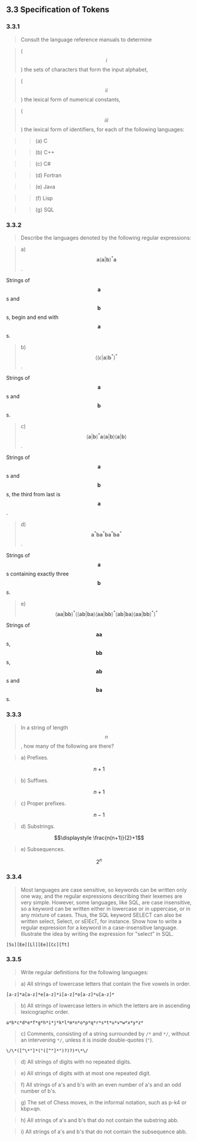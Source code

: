 ## 3.3 Specification of Tokens

### 3.3.1

> Consult the language reference manuals to determine

> ($$i$$) the sets of characters that form the input alphabet,

> ($$ii$$) the lexical form of numerical constants,

> ($$iii$$) the lexical form of identifiers, for each of the following languages:

> > (a) C

> > (b) C++

> > (c) C#

> > (d) Fortran

> > (e) Java

> > (f) Lisp

> > (g) SQL

### 3.3.2

> Describe the languages denoted by the following regular expressions:

> a) $$\mathbf{a}(\mathbf{a}|\mathbf{b})^*\mathbf{a}$$.

Strings of $$\mathbf{a}$$s and $$\mathbf{b}$$s, begin and end with $$\mathbf{a}$$s.

> b) $$((ϵ|\mathbf{a})\mathbf{b}^*)^*$$.

Strings of $$\mathbf{a}$$s and $$\mathbf{b}$$s.

> c) $$(\mathbf{a}|\mathbf{b})^*\mathbf{a}(\mathbf{a}|\mathbf{b})(\mathbf{a}|\mathbf{b})$$.

Strings of $$\mathbf{a}$$s and $$\mathbf{b}$$s, the third from last is $$\mathbf{a}$$.

> d) $$\mathbf{a}^*\mathbf{b}\mathbf{a}^*\mathbf{b}\mathbf{a}^*\mathbf{b}\mathbf{a}^*$$.

Strings of $$\mathbf{a}$$s containing exactly three $$\mathbf{b}$$s.

> e) $$(\mathbf{a}\mathbf{a}|\mathbf{b}\mathbf{b})^*((\mathbf{a}\mathbf{b}|\mathbf{b}\mathbf{a})(\mathbf{a}\mathbf{a}|\mathbf{b}\mathbf{b})^*(\mathbf{a}\mathbf{b}|\mathbf{b}\mathbf{a})(\mathbf{a}\mathbf{a}|\mathbf{b}\mathbf{b})^*)^*$$

Strings of $$\mathbf{aa}$$s, $$\mathbf{bb}$$s, $$\mathbf{ab}$$s and $$\mathbf{ba}$$s.

### 3.3.3

> In a string of length $$n$$, how many of the following are there?

> a) Prefixes.

$$n + 1$$

> b) Suffixes.

$$n + 1$$

> c) Proper prefixes.

$$n - 1$$

> d) Substrings.

$$\displaystyle \frac{n(n+1)}{2}+1$$

> e) Subsequences.

$$2^n$$

### 3.3.4

> Most languages are case sensitive, so keywords can be written
only one way, and the regular expressions describing their lexemes are very simple. However, some languages, like SQL, are case insensitive, so a keyword can be written either in lowercase or in uppercase, or in any mixture of cases. Thus, the SQL keyword SELECT can also be written select, Select, or sElEcT, for instance. Show how to write a regular expression for a keyword in a case-insensitive language. Illustrate the idea by writing the expression for "select" in SQL.

`[Ss][Ee][Ll][Ee][Cc][Tt]`

### 3.3.5

> Write regular definitions for the following languages:

> a) All strings of lowercase letters that contain the five vowels in order.

`[a-z]*a[a-z]*e[a-z]*i[a-z]*o[a-z]*u[a-z]*`

> b) All strings of lowercase letters in which the letters are in ascending lexicographic order.

`a*b*c*d*e*f*g*h*i*j*k*l*m*n*o*p*q*r*s*t*u*v*w*x*y*z*`

> c) Comments, consisting of a string surrounded by `/*` and `*/`, without an intervening `*/`, unless it is inside double-quotes (`"`).

`\/\*([^\*"]*("([^"]*")?)?)*\*\/`

> d) All strings of digits with no repeated digits.

> e) All strings of digits with at most one repeated digit.

> f) All strings of a's and b's with an even number of a's and an odd number of b's.

> g) The set of Chess moves, in the informal notation, such as p-k4 or kbp×qn.

> h) All strings of a's and b's that do not contain the substring abb.

> i) All strings of a's and b's that do not contain the subsequence abb.
